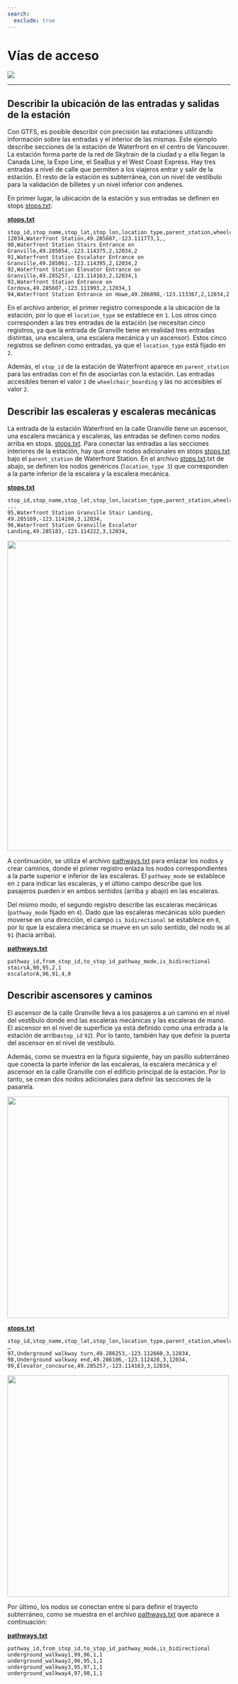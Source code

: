 ```yaml
---
search:
  exclude: true
---
```


# Vías de acceso

<img class="center" src="../../../assets/pathways-visual.jpg">

<hr/>

## Describir la ubicación de las entradas y salidas de la estación

Con GTFS, es posible describir con precisión las estaciones utilizando información sobre las entradas y el interior de las mismas. Este ejemplo describe secciones de la estación de Waterfront en el centro de Vancouver. La estación forma parte de la red de Skytrain de la ciudad y a ella llegan la Canada Line, la Expo Line, el SeaBus y el West Coast Express. Hay tres entradas a nivel de calle que permiten a los viajeros entrar y salir de la estación. El resto de la estación es subterránea, con un nivel de vestíbulo para la validación de billetes y un nivel inferior con andenes.

En primer lugar, la ubicación de la estación y sus entradas se definen en stops [stops.txt](../../reference/#pathwaystxt):

[**stops.txt**](../../reference/#stopstxt)

    stop_id,stop_name,stop_lat,stop_lon,location_type,parent_station,wheelchair_boarding
    12034,Waterfront Station,49.285687,-123.111773,1,,
    90,Waterfront Station Stairs Entrance on Granville,49.285054,-123.114375,2,12034,2
    91,Waterfront Station Escalator Entrance on Granville,49.285061,-123.114395,2,12034,2
    92,Waterfront Station Elevator Entrance on Granville,49.285257,-123.114163,2,12034,1
    93,Waterfront Station Entrance on Cordova,49.285607,-123.111993,2,12034,1
    94,Waterfront Station Entrance on Howe,49.286898,-123.113367,2,12034,2

En el archivo anterior, el primer registro corresponde a la ubicación de la estación, por lo que el `location_type` se establece en `1`. Los otros cinco corresponden a las tres entradas de la estación (se necesitan cinco registros, ya que la entrada de Granville tiene en realidad tres entradas distintas, una escalera, una escalera mecánica y un ascensor). Estos cinco registros se definen como entradas, ya que el `location_type` está fijado en `2`.

Además, el `stop_id` de la estación de Waterfront aparece en `parent_station` para las entradas con el fin de asociarlas con la estación. Las entradas accesibles tienen el valor `1` de `wheelchair_boarding` y las no accesibles el valor `2`.

## Describir las escaleras y escaleras mecánicas

La entrada de la estación Waterfront en la calle Granville tiene un ascensor, una escalera mecánica y escaleras, las entradas se definen como nodos arriba en stops. [stops.txt](../../reference/#stopstxt). Para conectar las entradas a las secciones interiores de la estación, hay que crear nodos adicionales en stops [stops.txt](../../reference/#stopstxt) bajo el `parent_station` de Waterfront Station. En el archivo [stops.txt](../../reference/#stopstxt).txt de abajo, se definen los nodos genéricos (`location_type 3`) que corresponden a la parte inferior de la escalera y la escalera mecánica.

[**stops.txt**](../../reference/#stopstxt)

    stop_id,stop_name,stop_lat,stop_lon,location_type,parent_station,wheelchair_boarding
    ...
    95,Waterfront Station Granville Stair Landing, 49.285169,-123.114198,3,12034,
    96,Waterfront Station Granville Escalator Landing,49.285183,-123.114222,3,12034,

<img class="center" src="../../../assets/pathways.png" width="700px"/>

A continuación, se utiliza el archivo [pathways.txt](../../reference/#pathwaystxt) para enlazar los nodos y crear caminos, donde el primer registro enlaza los nodos correspondientes a la parte superior e inferior de las escaleras. El `pathway_mode` se establece en `2` para indicar las escaleras, y el último campo describe que los pasajeros pueden ir en ambos sentidos (arriba y abajo) en las escaleras.

Del mismo modo, el segundo registro describe las escaleras mecánicas (`pathway_mode` fijado en `4`). Dado que las escaleras mecánicas sólo pueden moverse en una dirección, el campo `is_bidirectional` se establece en `0`, por lo que la escalera mecánica se mueve en un solo sentido, del nodo `96` al `91` (hacia arriba).

[**pathways.txt**](../../reference/#pathwaystxt)

    pathway_id,from_stop_id,to_stop_id_pathway_mode,is_bidirectional
    stairsA,90,95,2,1
    escalatorA,96,91,4,0

## Describir ascensores y caminos

El ascensor de la calle Granville lleva a los pasajeros a un camino en el nivel del vestíbulo donde end las escaleras mecánicas y las escaleras de mano. El ascensor en el nivel de superficie ya está definido como una entrada a la estación de arriba`stop_id` `92`). Por lo tanto, también hay que definir la puerta del ascensor en el nivel de vestíbulo.

Además, como se muestra en la figura siguiente, hay un pasillo subterráneo que conecta la parte inferior de las escaleras, la escalera mecánica y el ascensor en la calle Granville con el edificio principal de la estación. Por lo tanto, se crean dos nodos adicionales para definir las secciones de la pasarela.

<img class="center" src="../../../assets/pathways-2.png" width="500px"/>

[**stops.txt**](../../reference/#stopstxt)

    stop_id,stop_name,stop_lat,stop_lon,location_type,parent_station,wheelchair_boarding
    …
    97,Underground walkway turn,49.286253,-123.112660,3,12034,
    98,Underground walkway end,49.286106,-123.112428,3,12034,
    99,Elevator_concourse,49.285257,-123.114163,3,12034,

<img class="center" src="../../../assets/pathways-3.png" width="500px"/>

Por último, los nodos se conectan entre sí para definir el trayecto subterráneo, como se muestra en el archivo [pathways.txt](../../reference/#pathwaystxt) que aparece a continuación:

[**pathways.txt**](../../reference/#pathwaystxt)

    pathway_id,from_stop_id,to_stop_id_pathway_mode,is_bidirectional
    underground_walkway1,99,96,1,1
    underground_walkway2,96,95,1,1
    underground_walkway3,95,97,1,1
    underground_walkway4,97,98,1,1
